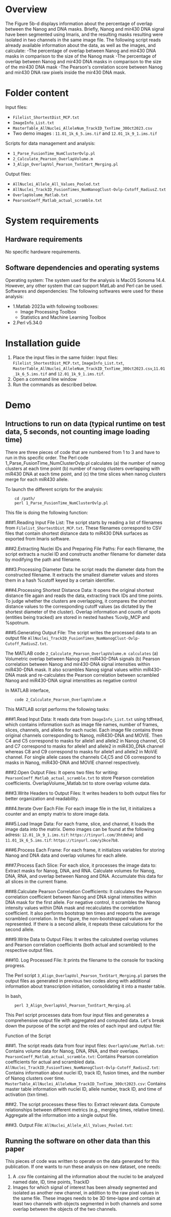# Overview

The Figure 5b-d displays information about the percentage of overlap between the Nanog and DNA masks. Briefly, Nanog and mir430 DNA signal have been segmented using Imaris, and the resulting masks resulting were isolated in two channels in the same image file. The following script reads already available information about the data, as well as the images, and calculate:
-The percentage of overlap between Nanog and mir430 DNA masks in comparison to the size of the Nanog mask
-The percentage of overlap between Nanog and mir430 DNA masks in comparison to the size of the mir430 DNA mask
-The Pearson's correlation score between Nanog and mir430 DNA raw pixels inside the mir430 DNA mask.

# Folder content

Input files:
- `Filelist_ShortestDist_MCP.txt`
- `ImageInfo_List.txt`
- `MasterTable_AllNuclei_AlleleNum_TrackID_TxnTime_30Oct2023.csv`
- Two demo images : `11.01_1k_6_5.ims.tif` and `12.01_1k_9_1.ims.tif`

Scripts for data management and analysis:
- `1_Parse_FusionTime_NumClusterOvlp.pl`
- `2_Calculate_Pearson_OverlapVolume.m`
- `3_Align_OverlapVol_Pearson_TxnStart_Merging.pl`

Output files:
- `AllNuclei_Allele_All_Values_Pooled.txt`
- `AllNuclei_TrackID_FusionTimes_NumNanogClust-Ovlp-Cutoff_RadiusZ.txt`
- `OverlapVolume_Matlab.txt`
- `PearsonCoeff_Matlab_actual_scramble.txt`

# System requirements
## Hardware requirements

No specific hardware requirements. 

## Software dependencies and operating systems

Operating system: The system used for the analysis is MacOS Sonoma 14.4. However, any other system that can support MatLab and Perl can be used.
Softwares and dependencies: The following softwares were used for these analysis:

- 1.Matlab 2023a with following toolboxes:
  - Image Processing Toolbox
  - Statistics and Machine Learning Toolbox
- 2.Perl v5.34.0

#  Installation guide

1. Place the input files in the same folder: Input files: `Filelist_ShortestDist_MCP.txt`, `ImageInfo_List.txt`, `MasterTable_AllNuclei_AlleleNum_TrackID_TxnTime_30Oct2023.csv`,`11.01_1k_6_5.ims.tif` and `12.01_1k_9_1.ims.tif`.
2. Open a command line window
3. Run the commands as described below.

# Demo
## Intructions to run on data (typical runtime on test data, 5 seconds, not counting image loading time)

There are three pieces of code that are numbered from 1 to 3 and have to run in this specific order.
The Perl code 1_Parse_FusionTime_NumClusterOvlp.pl calculates (a) the number of nanog clusters at each time point (b) number of nanog clusters overlapping with miR430 DNA at each time point, and (c) the time slices when nanog clusters merge for each miR430 allele.
 
To launch the different scripts for the analysis:
```
	cd /path/
	perl 1_Parse_FusionTime_NumClusterOvlp.pl
```

This file is doing the following function:

###1.Reading Input File List:
The script starts by reading a list of filenames from `Filelist_ShortestDist_MCP.txt`. These filenames correspond to CSV files that contain shortest distance data to miR430 DNA surfaces as exported from Imaris software.

###2.Extracting Nuclei IDs and Preparing File Paths:
For each filename, the script extracts a nuclei ID and constructs another filename for diameter data by modifying the path and filename.

###3.Processing Diameter Data: he script reads the diameter data from the constructed filename. It extracts the smallest diameter values and stores them in a hash %cutoff keyed by a certain identifier.

###4.Processing Shortest Distance Data: It opens the original shortest distance file again and reads the data, extracting track IDs and time points. To judge whether the clusters are overlapping, it compares the shortest distance values to the corresponding cutoff values (as dictated by the shortest diameter of the cluster).
Overlap information and counts of spots (entities being tracked) are stored in nested hashes %ovlp_MCP and %spotnum.

###5.Generating Output File: The script writes the processed data to an output file `AllNuclei_TrackID_FusionTimes_NumNanogClust-Ovlp-Cutoff_RadiusZ.txt`.

The MATLAB code `2_Calculate_Pearson_OverlapVolume.m calculates` (a) Volumetric overlap between Nanog and miR430-DNA signals (b) Pearson correlation between Nanog and mir430-DNA signal intensities within miR430-DNA mask. It also scrambles Nanog signal values within miR430-DNA mask and re-calculates the Pearson correlation between scrambled Nanog and miR430-DNA signal intenstities as negative control 

In MATLAB interface, 
```
	code 2_Calculate_Pearson_OverlapVolume.m
```

This MATLAB script performs the following tasks:

###1.Read Input Data:
It reads data from `ImageInfo_List.txt` using tdfread, which contains information such as image file names, number of frames, slices, channels, and alleles for each nuclei. 
Each image file contains three original channels corresponding to Nanog, miR430-DNA and MOVIE. Then C4 and C5 correspond to masks for allele1 and allele2 in Nanog channel, C6 and C7 correspond to masks for allele1 and allele2 in miR430_DNA channel whereas C8 and C9 correspond to masks for allele1 and allele2 in MoViE channel. For single allele cases the channels C4,C5 and C6 correspond to masks in Nanog, miR430-DNA and MOVIE channel respectively.

###2.Open Output Files:
It opens two files for writing:
`PearsonCoeff_Matlab_actual_scramble.txt` to store Pearson correlation coefficients.
OverlapVolume_Matlab.txt to store overlap volume data.

###3.Write Headers to Output Files:
It writes headers to both output files for better organization and readability.

###4.Iterate Over Each File:
For each image file in the list, it initializes a counter and an empty matrix to store image data.

###5.Load Image Data:
For each frame, slice, and channel, it loads the image data into the matrix.
Demo images can be found at the following adress:
`12.01_1k_9_1.ims.tif`: `https://tinyurl.com/3htdmh4j` and `11.01_1k_6_5.ims.tif`: `https://tinyurl.com/y3kce7b8`.

###6.Process Each Frame:
For each frame, it initializes variables for storing Nanog and DNA data and overlap volumes for each allele.

###7.Process Each Slice:
For each slice, it processes the image data to:
Extract masks for Nanog, DNA, and RNA.
Calculate volumes for Nanog, DNA, RNA, and overlap between Nanog and DNA.
Accumulate this data for all slices in the current frame.

###8.Calculate Pearson Correlation Coefficients:
It calculates the Pearson correlation coefficient between Nanog and DNA signal intensities within DNA mask for the first allele. For negative control, it scrambles the Nanog intensity values within DNA mask and recalculates the correlation coefficient. It also performs bootstrap ten times and reoports the average scrambled correlation. In the figure, the non-bootstrapped values are represented.
If there is a second allele, it repeats these calculations for the second allele.

###9.Write Data to Output Files:
It writes the calculated overlap volumes and Pearson correlation coefficients (both actual and scrambled) to the respective output files.

###10. Log Processed File:
It prints the filename to the console for tracking progress.

The Perl script `3_Align_OverlapVol_Pearson_TxnStart_Merging.pl` parses the output files as generated in previous two codes along with additional information about transcription initiation, consolidating it into a master table. 

In bash,
```
	perl 3_Align_OverlapVol_Pearson_TxnStart_Merging.pl
```

This Perl script processes data from four input files and generates a comprehensive output file with aggregated and computed data. Let's break down the purpose of the script and the roles of each input and output file:

Function of the Script

###1. The script reads data from four input files:
`OverlapVolume_Matlab.txt`: Contains volume data for Nanog, DNA, RNA, and their overlaps.
`PearsonCoeff_Matlab_actual_scramble.txt`: Contains Pearson correlation coefficients for actual and scrambled data.
`AllNuclei_TrackID_FusionTimes_NumNanogClust-Ovlp-Cutoff_RadiusZ.txt`: Contains information about nuclei ID, track ID, fusion times, and the number of Nanog clusters over time.
`MasterTable_AllNuclei_AlleleNum_TrackID_TxnTime_30Oct2023.csv`: Contains master table information with nuclei ID, allele number, track ID, and time of activation (txn time).

###2. The script processes these files to:
Extract relevant data.
Compute relationships between different metrics (e.g., merging times, relative times).
Aggregate all the information into a single output file.

###3. Output File:
`AllNuclei_Allele_All_Values_Pooled.txt`:

## Running the software on other data than this paper

This pieces of code was written to operate on the data generated for this publication. If one wants to run these analysis on new dataset, one needs:
1. A .csv file containing all the information about the nuclei to be analyzed named date, ID, time points, TrackID
2. Images for which signal of interest has been already segmented and isolated as another new channel, in addition to the raw pixel values in the same file. These images needs to be 3D time-lapse and contain at least two channels with objects segmented in both channels and some overlap between the objects of the two channels.


